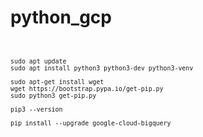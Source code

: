 # python_gcp

<p align="center">
</p>

<br/> 

<sub/>

```
sudo apt update
sudo apt install python3 python3-dev python3-venv

sudo apt-get install wget
wget https://bootstrap.pypa.io/get-pip.py
sudo python3 get-pip.py

pip3 --version

```



```
pip install --upgrade google-cloud-bigquery

```
